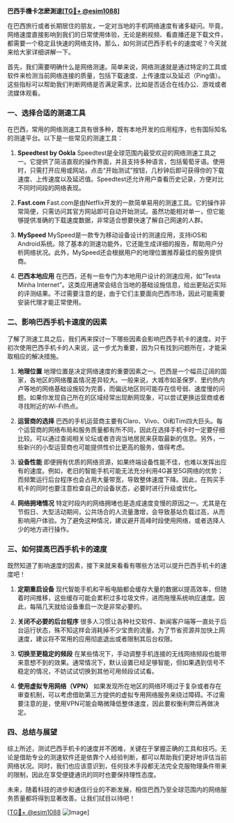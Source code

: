 **巴西手機卡怎麽測速[[TG💪+ @esim1088](https://t.me/s/esim1088)]**

在巴西旅行或者长期居住的朋友，一定对当地的手机网络速度有诸多疑问。毕竟，网络速度直接影响到我们的日常使用体验，无论是刷视频、看直播还是下载文件，都需要一个稳定且快速的网络支持。那么，如何测试巴西手机卡的速度呢？今天就来给大家详细讲解一下。

首先，我们需要明确什么是网络测速。简单来说，网络测速就是通过特定的工具或软件来检测当前网络连接的质量，包括下载速度、上传速度以及延迟（Ping值）。这些指标可以帮助我们判断网络是否满足需求，比如是否适合在线办公、游戏或者流媒体观看。

### 一、选择合适的测速工具

在巴西，常用的网络测速工具有很多种，既有本地开发的应用程序，也有国际知名的测速平台。以下是一些常见的测速工具：

1. **Speedtest by Ookla**
   Speedtest是全球范围内最受欢迎的网络测速工具之一。它提供了简洁直观的操作界面，并且支持多种语言，包括葡萄牙语。使用时，只需打开应用或网站，点击“开始测试”按钮，几秒钟后即可获得你的下载速度、上传速度以及延迟值。Speedtest还允许用户查看历史记录，方便对比不同时间段的网络表现。

2. **Fast.com**
   Fast.com是由Netflix开发的一款简单易用的测速工具。它的操作非常简便，只需访问其官方网站即可自动开始测试。虽然功能相对单一，但它能够提供准确的下载速度数据，非常适合想要快速了解自己网速的人群。

3. **MySpeed**
   MySpeed是一款专为移动设备设计的测速应用，支持iOS和Android系统。除了基本的测速功能外，它还能生成详细的报告，帮助用户分析网络状况。此外，MySpeed还会根据用户的地理位置推荐最佳的服务提供商。

4. **巴西本地应用**
   在巴西，还有一些专门为本地用户设计的测速应用，如“Testa Minha Internet”。这类应用通常会结合当地的基础设施信息，给出更贴近实际的评测结果。不过需要注意的是，由于它们主要面向巴西市场，因此可能需要安装代理才能正常使用。

### 二、影响巴西手机卡速度的因素

了解了测速工具之后，我们再来探讨一下哪些因素会影响巴西手机卡的速度。对于初次使用巴西手机卡的人来说，这一步尤为重要，因为只有找到问题所在，才能采取相应的解决措施。

1. **地理位置**
   地理位置是决定网络速度的重要因素之一。巴西是一个幅员辽阔的国家，各地区的网络覆盖情况差异较大。一般来说，大城市如圣保罗、里约热内卢等地的网络基础设施较为完善，而偏远地区则可能存在信号弱、速度慢的问题。如果你发现自己所在的区域经常出现断网现象，可以尝试更换运营商或者寻找附近的Wi-Fi热点。

2. **运营商的选择**
   巴西的手机运营商主要有Claro、Vivo、Oi和Tim四大巨头。每个运营商的网络布局和服务质量都有所不同，因此在选择手机卡时一定要仔细比较。可以通过查阅相关论坛或者咨询当地居民来获取最新的信息。另外，一些新兴的小型运营商也可能提供性价比更高的服务，值得考虑。

3. **设备性能**
   即便拥有优质的网络资源，如果终端设备性能不佳，也难以发挥出应有的速度。例如，老旧的智能手机可能无法充分利用4G甚至5G网络的优势；而频繁运行后台程序也会占用大量带宽，导致整体速度下降。因此，在购买手机卡的同时也要注意检查自己的设备状态，必要时进行升级或优化。

4. **网络拥堵情况**
   特定时段内的网络拥堵也是造成速度变慢的原因之一。尤其是在节假日、大型活动期间，公共场合的人流量激增，会导致基站负载过高，从而影响用户体验。为了避免这种情况，建议避开高峰时段使用网络，或者选择人少的地方进行操作。

### 三、如何提高巴西手机卡的速度

既然知道了影响速度的因素，接下来就来看看有哪些方法可以提升巴西手机卡的速度吧！

1. **定期重启设备**
   现代智能手机和平板电脑都会缓存大量的数据以提高效率，但随着时间推移，这些缓存可能会累积过多垃圾文件，进而拖慢系统响应速度。因此，每隔几天就给设备重启一次是非常必要的。

2. **关闭不必要的后台程序**
   很多人习惯让各种社交软件、新闻客户端等一直处于后台运行状态，殊不知这样会消耗掉不少宝贵的流量。为了节省资源并加快上网速度，建议将不常用的应用彻底退出或者限制其后台权限。

3. **切换至更稳定的频段**
   在某些情况下，手动调整手机连接的无线网络频段也能带来意想不到的效果。通常情况下，默认设置已经足够智能，但如果遇到信号不稳定的情况，不妨试试切换到其他可用频段试试看。

4. **使用虚拟专用网络（VPN）**
   如果发现所在地区的网络环境过于复杂或者存在审查机制，可以考虑借助第三方提供的虚拟专用网络服务来绕过障碍。不过需要注意的是，使用VPN可能会略微降低整体速度，因此要权衡利弊后再做决定。

### 四、总结与展望

综上所述，测试巴西手机卡的速度并不困难，关键在于掌握正确的工具和技巧。无论是借助专业的测速软件还是依靠个人经验判断，都可以帮助我们更好地评估当前网络状况。同时，我们也应该意识到，任何技术手段都无法完全克服物理条件带来的限制，因此在享受便捷通讯的同时也要保持理性态度。

未来，随着科技的进步和通信行业的不断发展，相信巴西乃至全球范围内的网络服务质量都将得到显著改善。让我们拭目以待吧！

[[TG💪+ @esim1088](https://t.me/s/esim1088) ![Image](https://i.postimg.cc/4NQfJmqS/Snipaste-2025-05-13-00-14-12.png)]